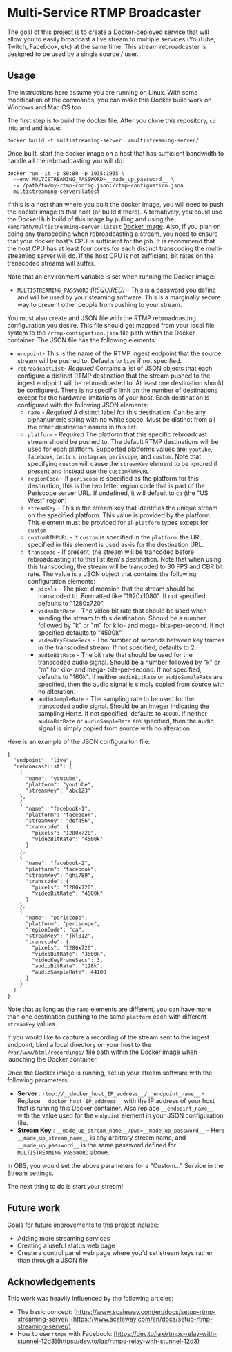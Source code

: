 # Multi-Service RTMP Broadcaster

The goal of this project is to create a Docker-deployed service that will allow you to easily broadcast a live stream to multiple services (YouTube, Twitch, Facebook, etc) at the same time. This stream rebroadcaster is designed to be used by a single source / user.

## Usage
The instructions here assume you are running on Linux. With some modification of the commands, you can make this Docker build work on Windows and Mac OS too.

The first step is to build the docker file. After you clone this repository, `cd` into and and issue:

```
docker build -t multistreaming-server ./multistreaming-server/
```

Once built, start the docker image on a host that has sufficient bandwidth to handle all the rebroadcasting you will do:

```
docker run -it -p 80:80 -p 1935:1935 \
  --env MULTISTREAMING_PASSWORD=__made_up_password__ \
  -v /path/to/my-rtmp-config.json:/rtmp-configuation.json
  multistreaming-server:latest
```

If this is a host than where you built the docker image, you will need to push the docker image to that host (or build it there). Alternatively, you could use the DockerHub build of this image by pulling and using the `kamprath/multistreaming-server:latest` [Docker image](https://hub.docker.com/repository/docker/kamprath/multistreaming-server). Also, if you plan on doing any transcoding when rebroadcasting a stream, you need to ensure that your docker host's CPU is sufficient for the job. It is recommend that the host CPU has at least four cores for each distinct transcoding the multi-streaming server will do. If the host CPU is not sufficient, bit rates on the transcoded streams will suffer.

Note that an environment variable is set when running the Docker image:

* `MULTISTREAMING_PASSWORD` _(REQUIRED)_ - This is a password you define and will be used by your steaming software. This is a marginally secure way to prevent other people from pushing to your stream.

You must also create and JSON file with the RTMP rebroadcasting configuration you desire. This file should get mapped from your local file system to the `/rtmp-configuation.json` file path within the Docker container. The JSON file has the following elements:

* `endpoint`- This is the name of the RTMP ingest endpoint that the source stream will be pushed to. Defaults to `live` if not specified.
* `rebroadcastList`- _Required_ Contains a list of JSON objects that each configure a distinct RTMP destination that the stream pushed to the ingest endpoint will be rebroadcasted to. At least one destination should be configured. There is no specific limit on the number of destinations except for the hardware limitations of your host. Each destination is configured with the following JSON elements:
  * `name` - _Required_ A distinct label for this destination. Can be any alphanumeric string with no white space. Must be distinct from all the other destination names in this list.
  * `platform` - _Required_ The platform that this specific rebroadcast stream should be pushed to. The default RTMP destinations will be used for each platform. Supported platforms values are: `youtube`, `facebook`, `twitch`, `instagram`, `periscope`, and `custom`. Note that specifying `custom` will cause the `streamKey` element to be ignored if present and instead use the `customRTMPURL`
  * `regionCode` - If `periscope` is specified as the platform for this destination, this is the two letter region code that is part of the Periscope server URL. If undefined, it will default to `ca` (the "US West" region)
  * `streamKey` - This is the stream key that identifies the unique stream on the specified platform. This value is provided by the platform. This element must be provided for all `platform` types except for `custom`
  * `customRTMPURL` - If `custom` is specified in the `platform`, the URL specified in this element is used as-is for the destination URL.
  * `transcode` - If present, the stream will be trancoded before rebroadcasting it to this list item's destination. Note that when using this transcoding, the stream will be trancoded to 30 FPS and CBR bit rate. The value is a JSON object that contains the following configuration elements:
    * `pixels` - The pixel dimension that the stream should be transcoded to. Formatted like "1920x1080". If not specified, defaults to "1280x720".
    * `videoBitRate` - The video bit rate that should be used when sending the stream to this destination. Should be a number followed by "k" or "m" for kilo- and mega- bits-per-second. If not specified defaults to "4500k".
    * `videoKeyFrameSecs` - The number of seconds between key frames in the transcoded stream. If not specified, defaults to 2.
    * `audioBitRate` - The bit rate that should be used for the transcoded audio signal. Should be a number followed by "k" or "m" for kilo- and mega- bits-per-second. If not specified, defaults to "160k". If neither `audioBitRate` or `audioSampleRate` are specified, then the audio signal is simply copied from source with no alteration.
    * `audioSampleRate` - The sampling rate to be used for the transcoded audio signal. Should be an integer indicating the sampling Hertz. If not specified, defaults to `48000`. If neither `audioBitRate` or `audioSampleRate` are specified, then the audio signal is simply copied from source with no alteration.

Here is an example of the JSON configuraiton file:
```
{
  "endpoint": "live",
  "rebroacastList": [
    {
      "name": "youtube",
      "platform": "youtube",
      "streamKey": "abc123"
    },
    {
      "name": "facebook-1",
      "platform": "facebook",
      "streamKey": "def456",
      "transcode": {
        "pixels": "1280x720",
        "videoBitRate": "4500k"
      }
    },
    {
      "name": "facebook-2",
      "platform": "facebook",
      "streamKey": "ghi789",
      "transcode": {
        "pixels": "1280x720",
        "videoBitRate": "4500k"
      }
    },
    {
      "name": "periscope",
      "platform": "periscope",
      "regionCode": "ca",
      "streamKey": "jkl012",
      "transcode": {
        "pixels": "1280x720",
        "videoBitRate": "3500k",
        "videoKeyFrameSecs": 3,
        "audioBitRate": "128k",
        "audioSampleRate": 44100
      }
    }
  ]
}
```
Note that as long as the `name` elements are different, you can have more than one destination pushing to the same `platform` each with different `streamKey` values.

If you would like to capture a recording of the stream sent to the ingest endpoint, bind a local directory on your host to the `/var/www/html/recordings/` file path within the Docker image when launching the Docker container.

Once the Docker image is running, set up your stream software with the following parameters:

* **Server** : `rtmp://__docker_host_IP_address__/__endpoint_name__` - Replace `__docker_host_IP_address__` with the IP address of your host that is running this Docker container. Also replace `__endpoint_name__` with the value used for the `endpoint` element in your JSON configuration file.
* **Stream Key** : `__made_up_stream_name__?pwd=__made_up_password__` - Here `__made_up_stream_name__` is any arbitrary stream name, and `__made_up_password__` is the same password defined for `MULTISTREAMING_PASSWORD` above.

In OBS, you would set the above parameters for a "Custom..." Service in the Stream settings.

The next thing to do is start your stream!

## Future work

Goals for future improvements to this project include:

* Adding more streaming services
* Creating a useful status web page
* Create a control panel web page where you'd set stream keys rather than through a JSON file

## Acknowledgements

This work was heavily influenced by the following articles:

* The basic concept: [https://www.scaleway.com/en/docs/setup-rtmp-streaming-server/](https://www.scaleway.com/en/docs/setup-rtmp-streaming-server/)
* How to use `rtmps` with Facebook: [https://dev.to/lax/rtmps-relay-with-stunnel-12d3](https://dev.to/lax/rtmps-relay-with-stunnel-12d3)
